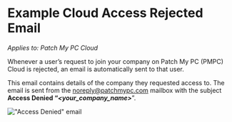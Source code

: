 # Example Cloud Access Rejected Email

_Applies to: Patch My PC Cloud_

Whenever a user’s request to join your company on Patch My PC (PMPC) Cloud is rejected, an email is automatically sent to that user.

This email contains details of the company they requested access to. The email is sent from the [noreply@patchmypc.com](mailto:noreply@patchmypc.com) mailbox with the subject **Access Denied “**_**\<your\_company\_name>**_”.

![&#x22;Access Denied&#x22; email](/_images/image-%28613%29.png-"&#x22;Access-Denied&#x22;-email" "&#x22;Access Denied&#x22; email")
